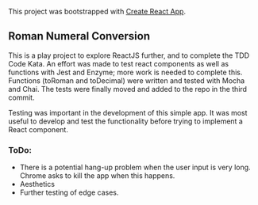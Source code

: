 This project was bootstrapped with [Create React App](https://github.com/facebookincubator/create-react-app).

## Roman Numeral Conversion

This is a play project to explore ReactJS further, and to complete the TDD Code Kata. An effort was made to test react components as well as functions with Jest and Enzyme; more work is needed to complete this. Functions (toRoman and toDecimal) were written and tested with Mocha and Chai. The tests were finally moved and added to the repo in the third commit.

Testing was important in the development of this simple app. It was most useful to develop and test the functionality before trying to implement a React component.

### ToDo:
* There is a potential hang-up problem when the user input is very long. Chrome asks to kill the app when this happens. 
* Aesthetics
* Further testing of edge cases.
